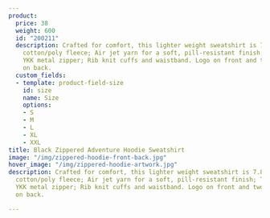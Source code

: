 ```yaml
---
product:
  price: 38
  weight: 600
  id: "200211"
  description: Crafted for comfort, this lighter weight sweatshirt is 7.8oz and 50/50
    cotton/poly fleece; Air jet yarn for a soft, pill-resistant finish; Two-ply hood;
    YKK metal zipper; Rib knit cuffs and waistband. Logo on front and two color printing
    on back.
  custom_fields:
  - template: product-field-size
    id: size
    name: Size
    options:
    - S
    - M
    - L
    - XL
    - XXL
title: Black Zippered Adventure Hoodie Sweatshirt
image: "/img/zippered-hoodie-front-back.jpg"
hover_image: "/img/zippered-hoodie-artwork.jpg"
description: Crafted for comfort, this lighter weight sweatshirt is 7.8oz and 50/50
  cotton/poly fleece; Air jet yarn for a soft, pill-resistant finish; Two-ply hood;
  YKK metal zipper; Rib knit cuffs and waistband. Logo on front and two color printing
  on back.

---
```

